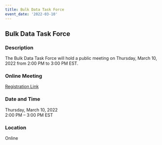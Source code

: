 ```yaml
---
title: Bulk Data Task Force
event_date: '2022-03-10'
---
```


## Bulk Data Task Force

### Description

The Bulk Data Task Force will hold a public meeting on Thursday, March 10, 2022 from 2:00 PM to 3:00 PM EST.

### Online Meeting

[Registration Link](https://ushr.webex.com/ushr/onstage/g.php?MTID=e289936df6960b8e1207a9c6bf0ad2560)   

### Date and Time

Thursday, March 10, 2022  
2:00 PM – 3:00 PM EST  

### Location

Online  
